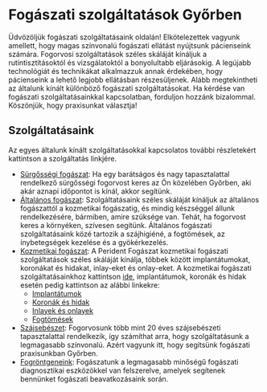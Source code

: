 # Fogászati ​​szolgáltatások Győrben

Üdvözöljük fogászati ​​szolgáltatásaink oldalán! Elkötelezettek vagyunk amellett, hogy magas színvonalú fogászati ​​ellátást nyújtsunk pácienseink számára. Fogorvosi szolgáltatások széles skáláját kínáljuk a rutintisztításoktól és vizsgálatoktól a bonyolultabb eljárásokig. A legújabb technológiát és technikákat alkalmazzuk annak érdekében, hogy pácienseink a lehető legjobb ellátásban részesüljenek. Alább megtekintheti az általunk kínált különböző fogászati ​​szolgáltatásokat. Ha kérdése van fogászati ​​szolgáltatásainkkal kapcsolatban, forduljon hozzánk bizalommal. Köszönjük, hogy praxisunkat választja!

## Szolgáltatásaink

Az egyes általunk kínált szolgáltatásokkal kapcsolatos további részletekért kattintson a szolgáltatás linkjére.

- [Sürgősségi fogászat](/dental-services/emergency-dentistry-gyor): Ha egy barátságos és nagy tapasztalattal rendelkező sürgősségi fogorvost keres az Ön közelében Győrben, aki akár aznapi időpontot is kínál, akkor segítünk.
- [Általános fogászat](/dental-services/general-dentistry-gyor): Szolgáltatásaink széles skáláját kínáljuk az általános fogászattól a kozmetikai fogászatig, és mindig készséggel állunk rendelkezésére, bármiben, amire szüksége van. Tehát, ha fogorvost keres a környéken, szívesen segítünk. Általános fogászati ​​szolgáltatásaink közé tartozik a szájhigiéné, a fogtömések, az ínybetegségek kezelése és a gyökérkezelés.
- [Kozmetikai fogászat](/dental-services/cosmetic-dentistry): A Perident Fogászat kozmetikai fogászati ​​szolgáltatások széles skáláját kínálja, többek között implantátumokat, koronákat és hidakat, inlay-eket és onlay-eket. A kozmetikai fogászati ​​szolgáltatásainkhoz kattintson [ide](/dental-services/cosmetic-dentistry), implantátumok, koronák és hidak esetén pedig kattintson az alábbi linkekre:
    - [Implantátumok](/dental-services/cosmetic-dentistry/dental-implants-gyor)
    - [Koronák és hidak](/dental-services/cosmetic-dentistry/crowns-and-bridges-gyor)
    - [Inlayek és onlayek](/dental-services/cosmetic-dentistry/inlays-and-onlays-gyor)
    - [Fogtömések](/dental-services/cosmetic-dentistry/dental-fillings-gyor)
- [Szájsebészet](/dental-services/oral-surgery-gyor): Fogorvosunk több mint 20 éves szájsebészeti tapasztalattal rendelkezik, így számíthat arra, hogy szolgáltatásunk a legmagasabb színvonalú. Azért vagyunk itt, hogy segítsünk fogászati ​​praxisunkban Győrben.
- [Fogröntgeneink](/dental-services/dental-diagnostics-gyor): Fogászatunk a legmagasabb minőségű fogászati ​​diagnosztikai eszközökkel van felszerelve, amelyek segítenek bennünket fogászati ​​beavatkozásaink során.
